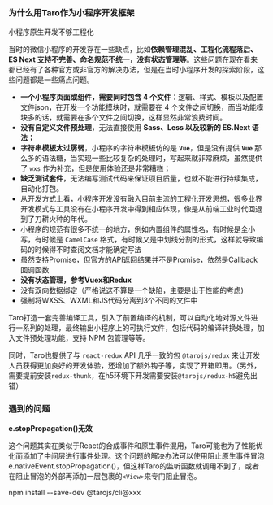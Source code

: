 ### 为什么用Taro作为小程序开发框架

小程序原生开发不够工程化

当时的微信小程序的开发存在一些缺点，比如**依赖管理混乱、工程化流程落后、ES Next 支持不完善、命名规范不统一，没有状态管理等**。这些问题在现在看来都已经有了各种官方或非官方的解决办法，但是在当时小程序开发的探索阶段，这些问题都是一些痛点问题。

- **一个小程序页面或组件，需要同时包含 4 个文件**：逻辑、样式、模板以及配置文件json，在开发一个功能模块时，就需要在 4 个文件之间切换，而当功能模块多的话，就需要在多个文件之间切换，这样显然非常浪费时间。
- **没有自定义文件预处理**，无法直接使用 **Sass、Less 以及较新的 ES.Next 语法；**
- **字符串模板太过孱弱**，小程序的字符串模板仿的是 **`Vue`**，但是没有提供 **`Vue`** 那么多的语法糖，当实现一些比较复杂的处理时，写起来就非常麻烦，虽然提供了 `wxs` 作为补充，但是使用体验还是非常糟糕；
- **缺乏测试套件**，无法编写测试代码来保证项目质量，也就不能进行持续集成，自动化打包。
- 从开发方式上看，小程序开发没有融入目前主流的工程化开发思想，很多业界开发模式与工具没有在小程序开发中得到相应体现，像是从前端工业时代回退到了刀耕火种的年代。
- 小程序的规范有很多不统一的地方，例如内置组件的属性名，有时候是全小写，有时候是 `CamelCase` 格式，有时候又是中划线分割的形式，这样就导致编码的时候得不时查阅文档才能确定写法
- 虽然支持Promise，但官方的API返回结果并不是Promise，依然是Callback回调函数
- **没有状态管理，参考Vuex和Redux**
- 没有双向数据绑定（严格说这不算是一个缺陷，主要是出于性能的考虑)
- 强制将WXSS、WXML和JS代码分离到3个不同的文件中

Taro打造一套完善编译工具，引入了前置编译的机制，可以自动化地对源文件进行一系列的处理，最终输出小程序上的可执行文件，包括代码的编译转换处理，加入文件预处理功能，支持 NPM 包管理等等。

同时，Taro也提供了与 `react-redux` API 几乎一致的包 `@tarojs/redux` 来让开发人员获得更加良好的开发体验，还增加了额外钩子等，实现了开箱即用。（另外，需要提前安装`redux-thunk`，在h5环境下开发需要安装`@tarojs/redux-h5`避免出错）

### 遇到的问题

**e.stopPropagation()无效**

这个问题其实在类似于React的合成事件和原生事件混用，Taro可能也为了性能优化而添加了中间层进行事件处理。这个问题的解决办法可以使用阻止原生事件冒泡e.nativeEvent.stopPropagation()，但这样Taro的监听函数就调用不到了，或者在阻止冒泡的外部再添加一层包裹的`<View>`来专门阻止冒泡。

npm install --save-dev @tarojs/cli@xxx
